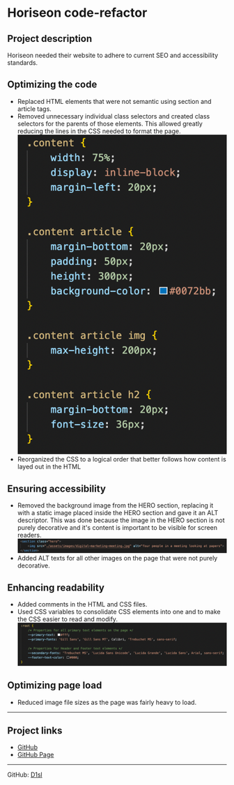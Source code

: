 # Horiseon code-refactor
## Project description
 Horiseon needed their website to adhere to current SEO and accessibility standards. 
 
## Optimizing the code
* Replaced HTML elements that were not semantic using section and article tags. 
* Removed unnecessary individual class selectors and created class selectors for the parents of those elements. This allowed greatly reducing the lines in the CSS needed to format the page. ![Universal selectors within a CSS file](./assets/images/universal-selectors.png)
* Reorganized the CSS to a logical order that better follows how content is layed out in the HTML

## Ensuring accessibility
* Removed the background image from the HERO section, replacing it with a static image placed inside the HERO section and gave it an ALT descriptor. This was done because the image in the HERO section is not purely decorative and it's content is important to be visible for screen readers. ![Section with class "Hero" and an image tag inside of it](./assets/images/hero-code.png)
* Added ALT texts for all other images on the page that were not purely decorative.

## Enhancing readability
* Added comments in the HTML and CSS files.
* Used CSS variables to consolidate CSS elements into one and to make the CSS easier to read and modify. ![:root selector inside a CSS file with multiple variables](./assets/images/css-variables.png)


## Optimizing page load
* Reduced image file sizes as the page was fairly heavy to load.

---
## Project links

- [GitHub][1]
- [GitHub Page][2]

[1]: https://github.com/D1sl/code-refactor/
[2]: https://d1sl.github.io/code-refactor/

---
GitHub: [D1sl](https://github.com/D1sl/) 